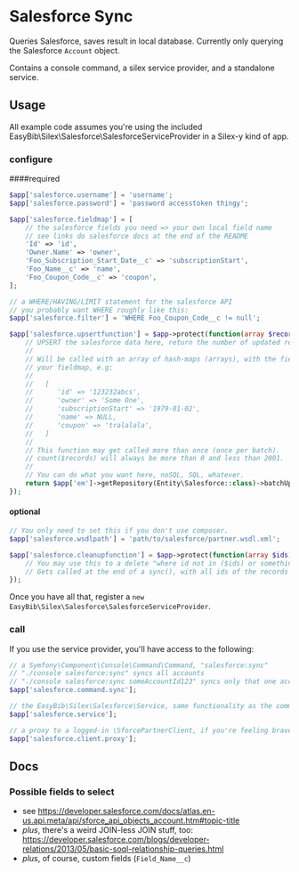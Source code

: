 Salesforce Sync
===============

Queries Salesforce, saves result in local database. Currently only querying
the Salesforce `Account` object.

Contains a console command, a silex service provider, and a standalone service.

## Usage

All example code assumes you're using the included
EasyBib\Silex\Salesforce\SalesforceServiceProvider in a Silex-y kind of app.

### configure

####required

```php
$app['salesforce.username'] = 'username';
$app['salesforce.password'] = 'password accesstoken thingy';

$app['salesforce.fieldmap'] = [
    // the salesforce fields you need => your own local field name
    // see links do salesforce docs at the end of the README
    'Id' => 'id',
    'Owner.Name' => 'owner',
    'Foo_Subscription_Start_Date__c' => 'subscriptionStart',
    'Foo_Name__c' => 'name',
    'Foo_Coupon_Code__c' => 'coupon',
];

// a WHERE/HAVING/LIMIT statement for the salesforce API
// you probably want WHERE roughly like this:
$app['salesforce.filter'] = 'WHERE Foo_Coupon_Code__c != null';

$app['salesforce.upsertfunction'] = $app->protect(function(array $records) use ($app) {
    // UPSERT the salesforce data here, return the number of updated records.
    //
    // Will be called with an array of hash-maps (arrays), with the fields from
    // your fieldmap, e.g:
    //
    //   [
    //      'id' => '123232abcs',
    //      'owner' => 'Some One',
    //      'subscriptionStart' => '1979-01-02',
    //      'name' => NULL,
    //      'coupon' => 'tralalala',
    //   ]
    //
    // This function may get called more than once (once per batch).
    // count($records) will always be more than 0 and less than 2001.
    //
    // You can do what you want here, noSQL, SQL, whatever.
    return $app['em']->getRepository(Entity\Salesforce::class)->batchUpsert($records);
});

```

#### optional

```php
// You only need to set this if you don't use composer.
$app['salesforce.wsdlpath'] = 'path/to/salesforce/partner.wsdl.xml';
```

```php
$app['salesforce.cleanupfunction'] = $app->protect(function(array $ids) use ($app) {
    // You may use this to a delete "where id not in ($ids) or something like that.
    // Gets called at the end of a sync(), with all ids of the records we got from salesforce.
});
```

Once you have all that, register a `new EasyBib\Silex\Salesforce\SalesforceServiceProvider`.

### call

If you use the service provider, you'll have access to the following:

```php
// a Symfony\Component\Console\Command\Command, "salesforce:sync"
// "./console salesforce:sync" syncs all accounts
// "./console salesforce:sync someAccountId123" syncs only that one account
$app['salesforce.command.sync'];

// the EasyBib\Silex\Salesforce\Service, same functionality as the command
$app['salesforce.service'];

// a proxy to a logged-in \SforcePartnerClient, if you're feeling brave
$app['salesforce.client.proxy'];
```

## Docs

### Possible fields to select

* see https://developer.salesforce.com/docs/atlas.en-us.api.meta/api/sforce_api_objects_account.htm#topic-title
* *plus*, there's a weird JOIN-less JOIN stuff, too: https://developer.salesforce.com/blogs/developer-relations/2013/05/basic-soql-relationship-queries.html
* *plus*, of course, custom fields (`Field_Name__c`)
